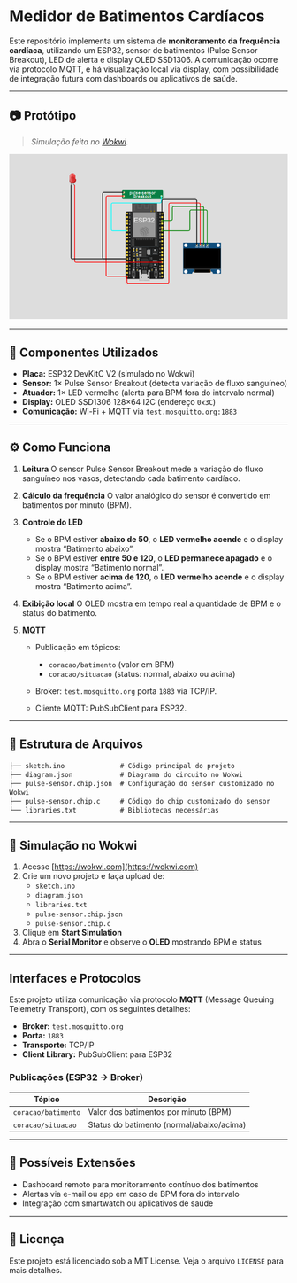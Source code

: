 # **Medidor de Batimentos Cardíacos**

Este repositório implementa um sistema de **monitoramento da frequência cardíaca**, utilizando um ESP32, sensor de batimentos (Pulse Sensor Breakout), LED de alerta e display OLED SSD1306. A comunicação ocorre via protocolo MQTT, e há visualização local via display, com possibilidade de integração futura com dashboards ou aplicativos de saúde.

---

## 📷 Protótipo

> *Simulação feita no [Wokwi](https://wokwi.com/).*

![Protótipo do circuito](imagens/prototipo.png)

---

## 🔧 Componentes Utilizados

* **Placa:** ESP32 DevKitC V2 (simulado no Wokwi)
* **Sensor:** 1× Pulse Sensor Breakout (detecta variação de fluxo sanguíneo)
* **Atuador:** 1× LED vermelho (alerta para BPM fora do intervalo normal)
* **Display:** OLED SSD1306 128×64 I2C (endereço `0x3C`)
* **Comunicação:** Wi-Fi + MQTT via `test.mosquitto.org:1883`

---

## ⚙️ Como Funciona

1. **Leitura**
   O sensor Pulse Sensor Breakout mede a variação do fluxo sanguíneo nos vasos, detectando cada batimento cardíaco.

2. **Cálculo da frequência**
   O valor analógico do sensor é convertido em batimentos por minuto (BPM).

3. **Controle do LED**

   * Se o BPM estiver **abaixo de 50**, o **LED vermelho acende** e o display mostra “Batimento abaixo”.
   * Se o BPM estiver **entre 50 e 120**, o **LED permanece apagado** e o display mostra “Batimento normal”.
   * Se o BPM estiver **acima de 120**, o **LED vermelho acende** e o display mostra “Batimento acima”.

4. **Exibição local**
   O OLED mostra em tempo real a quantidade de BPM e o status do batimento.

5. **MQTT**

   * Publicação em tópicos:

     * `coracao/batimento` (valor em BPM)
     * `coracao/situacao` (status: normal, abaixo ou acima)
   * Broker: `test.mosquitto.org` porta `1883` via TCP/IP.
   * Cliente MQTT: PubSubClient para ESP32.

---

   ## 📁 Estrutura de Arquivos

```plaintext
├── sketch.ino              # Código principal do projeto
├── diagram.json            # Diagrama do circuito no Wokwi
├── pulse-sensor.chip.json  # Configuração do sensor customizado no Wokwi
├── pulse-sensor.chip.c     # Código do chip customizado do sensor
└── libraries.txt           # Bibliotecas necessárias
```

---

## 🚀 Simulação no Wokwi

1. Acesse [https://wokwi.com](https://wokwi.com)
2. Crie um novo projeto e faça upload de:
   * `sketch.ino`
   * `diagram.json`
   * `libraries.txt`
   * `pulse-sensor.chip.json`
   * `pulse-sensor.chip.c`
3. Clique em **Start Simulation**
4. Abra o **Serial Monitor** e observe o **OLED** mostrando BPM e status

---

## Interfaces e Protocolos

Este projeto utiliza comunicação via protocolo **MQTT** (Message Queuing Telemetry Transport), com os seguintes detalhes:

* **Broker:** `test.mosquitto.org`
* **Porta:** `1883`
* **Transporte:** TCP/IP
* **Client Library:** PubSubClient para ESP32

### Publicações (ESP32 → Broker)

| Tópico               | Descrição                              |
| -------------------- | -------------------------------------- |
| `coracao/batimento`  | Valor dos batimentos por minuto (BPM) |
| `coracao/situacao`   | Status do batimento (normal/abaixo/acima) |

---

## 🔄 Possíveis Extensões

* Dashboard remoto para monitoramento contínuo dos batimentos
* Alertas via e-mail ou app em caso de BPM fora do intervalo
* Integração com smartwatch ou aplicativos de saúde

---

## 📜 Licença

Este projeto está licenciado sob a MIT License. Veja o arquivo `LICENSE` para mais detalhes.

